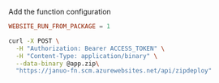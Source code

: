 
Add the function configuration

```cnf
WEBSITE_RUN_FROM_PACKAGE = 1
```

```bash
curl -X POST \
  -H "Authorization: Bearer ACCESS_TOKEN" \
  -H "Content-Type: application/binary" \
  --data-binary @app.zip\
  "https://januo-fn.scm.azurewebsites.net/api/zipdeploy"
```

